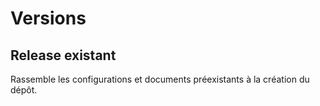 Versions
========

Release existant
----------------
Rassemble les configurations et documents préexistants à la création du dépôt.
